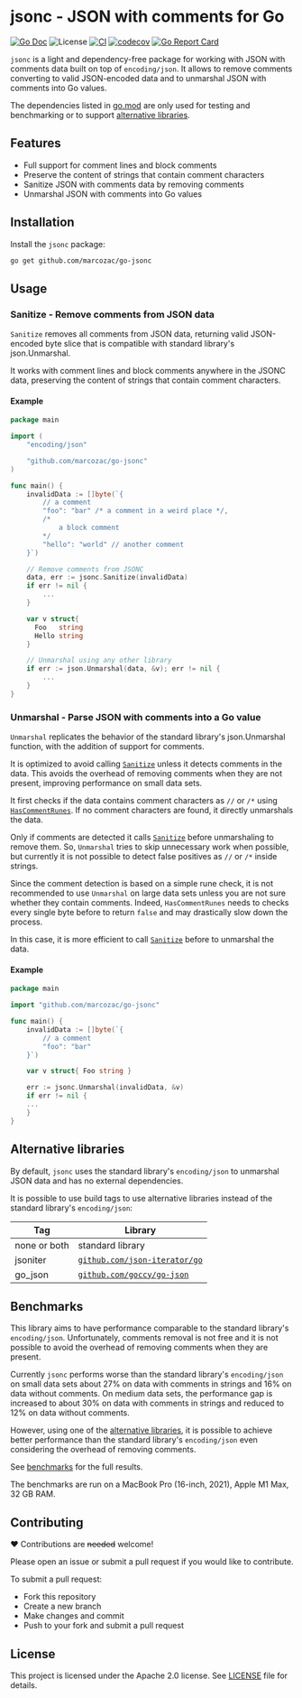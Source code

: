 # jsonc - JSON with comments for Go

[![Go Doc](https://img.shields.io/badge/godoc-reference-blue.svg)](http://godoc.org/github.com/marcozac/go-jsonc)
![License](https://img.shields.io/github/license/marcozac/go-jsonc?color=blue)
[![CI](https://github.com/marcozac/go-jsonc/actions/workflows/ci.yml/badge.svg)](https://github.com/marcozac/go-jsonc/actions/workflows/ci.yml)
[![codecov](https://codecov.io/gh/marcozac/go-jsonc/branch/main/graph/badge.svg?token=JYj7gCZauN)](https://codecov.io/gh/marcozac/go-jsonc)
[![Go Report Card](https://goreportcard.com/badge/github.com/marcozac/go-jsonc)](https://goreportcard.com/report/github.com/marcozac/go-jsonc)

`jsonc` is a light and dependency-free package for working with JSON with comments data built on top of `encoding/json`.
It allows to remove comments converting to valid JSON-encoded data and to unmarshal JSON with comments into Go values.

The dependencies listed in [go.mod](/go.mod) are only used for testing and benchmarking or to support [alternative libraries](#alternative-libraries).

## Features

- Full support for comment lines and block comments
- Preserve the content of strings that contain comment characters
- Sanitize JSON with comments data by removing comments
- Unmarshal JSON with comments into Go values

## Installation

Install the `jsonc` package:

```bash
go get github.com/marcozac/go-jsonc
```

## Usage

### Sanitize - Remove comments from JSON data

`Sanitize` removes all comments from JSON data, returning valid JSON-encoded byte slice that is compatible with standard library's json.Unmarshal.

It works with comment lines and block comments anywhere in the JSONC data, preserving the content of strings that contain comment characters.

#### Example

```go
package main

import (
    "encoding/json"

    "github.com/marcozac/go-jsonc"
)

func main() {
    invalidData := []byte(`{
        // a comment
        "foo": "bar" /* a comment in a weird place */,
        /*
            a block comment
        */
        "hello": "world" // another comment
    }`)

    // Remove comments from JSONC
    data, err := jsonc.Sanitize(invalidData)
    if err != nil {
        ...
    }

    var v struct{
      Foo   string
      Hello string
    }

    // Unmarshal using any other library
    if err := json.Unmarshal(data, &v); err != nil {
        ...
    }
}
```

### Unmarshal - Parse JSON with comments into a Go value

`Unmarshal` replicates the behavior of the standard library's json.Unmarshal function, with the addition of support for comments.

It is optimized to avoid calling [`Sanitize`](#sanitize---remove-comments-from-json-data) unless it detects comments in the data.
This avoids the overhead of removing comments when they are not present, improving performance on small data sets.

It first checks if the data contains comment characters as `//` or `/*` using [`HasCommentRunes`](https://pkg.go.dev/github.com/marcozac/go-jsonc#HasCommentRunes).
If no comment characters are found, it directly unmarshals the data.

Only if comments are detected it calls [`Sanitize`](#sanitize---remove-comments-from-json-data) before unmarshaling to remove them.
So, `Unmarshal` tries to skip unnecessary work when possible, but currently it is not possible to detect false positives as `//` or `/*` inside strings.

Since the comment detection is based on a simple rune check, it is not recommended to use `Unmarshal` on large data sets unless you are not sure whether they contain comments.
Indeed, `HasCommentRunes` needs to checks every single byte before to return `false` and may drastically slow down the process.

In this case, it is more efficient to call [`Sanitize`](#sanitize---remove-comments-from-json-data) before to unmarshal the data.

#### Example

```go
package main

import "github.com/marcozac/go-jsonc"

func main() {
    invalidData := []byte(`{
        // a comment
        "foo": "bar"
    }`)

    var v struct{ Foo string }

    err := jsonc.Unmarshal(invalidData, &v)
    if err != nil {
    ...
    }
}
```

## Alternative libraries

By default, `jsonc` uses the standard library's `encoding/json` to unmarshal JSON data and has no external dependencies.

It is possible to use build tags to use alternative libraries instead of the standard library's `encoding/json`:

| Tag          | Library                                                              |
| ------------ | -------------------------------------------------------------------- |
| none or both | standard library                                                     |
| jsoniter     | [`github.com/json-iterator/go`](https://github.com/json-iterator/go) |
| go_json      | [`github.com/goccy/go-json`](https://github.com/goccy/go-json)       |

## Benchmarks

This library aims to have performance comparable to the standard library's `encoding/json`.
Unfortunately, comments removal is not free and it is not possible to avoid the overhead of removing comments when they are present.

Currently `jsonc` performs worse than the standard library's `encoding/json` on small data sets about 27% on data with comments in strings and 16% on data without comments.
On medium data sets, the performance gap is increased to about 30% on data with comments in strings and reduced to 12% on data without comments.

However, using one of the [alternative libraries](#alternative-libraries), it is possible to achieve better performance than the standard library's `encoding/json` even considering the overhead of removing comments.

See [benchmarks](/benchmarks) for the full results.

The benchmarks are run on a MacBook Pro (16-inch, 2021), Apple M1 Max, 32 GB RAM.

## Contributing

:heart: Contributions are ~~needed~~ welcome!

Please open an issue or submit a pull request if you would like to contribute.

To submit a pull request:

- Fork this repository
- Create a new branch
- Make changes and commit
- Push to your fork and submit a pull request

## License

This project is licensed under the Apache 2.0 license. See [LICENSE](/LICENSE) file for details.
